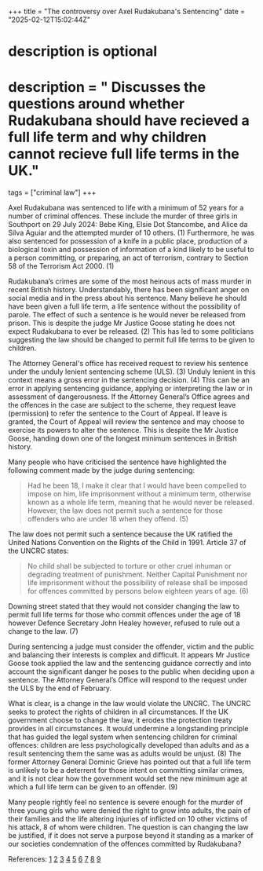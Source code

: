 +++
title = "The controversy over Axel Rudakubana's Sentencing"
date = "2025-02-12T15:02:44Z"


# description is optional
#
# description = " Discusses the questions around whether Rudakubana should have recieved a full life term and why children cannot recieve full life terms in the UK."

tags = ["criminal law"]
+++


Axel Rudakubana was sentenced to life with a minimum of 52 years for a number of criminal offences. These include the murder of three girls in Southport on 29 July 2024: Bebe King, Elsie Dot Stancombe, and Alice da Silva Aguiar and the attempted murder of 10 others. (1) Furthermore, he was also sentenced for possession of a knife in a public place, production of a biological toxin and possession of information of a kind likely to be useful to a person committing, or preparing, an act of terrorism, contrary to Section 58 of the Terrorism Act 2000. (1)  

Rudakubana’s crimes are some of the most heinous acts of mass murder in recent British history. Understandably, there has been significant anger on social media and in the press about his sentence. Many believe he should have been given a full life term, a life sentence without the possibility of parole. The effect of such a sentence is he would never be released from prison. This is despite the judge Mr Justice Goose stating he does not expect Rudakubana to ever be released. (2) This has led to some politicians suggesting the law should be changed to permit full life terms to be given to children.

The Attorney General's office has received request to review his sentence under the unduly lenient sentencing scheme (ULS). (3) Unduly lenient in this context means a gross error in the sentencing decision. (4) This can be an error in applying sentencing guidance, applying or interpreting the law or in assessment of dangerousness. If the Attorney General’s Office agrees and the offences in the case are subject to the scheme, they request leave (permission) to refer the sentence to the Court of Appeal.  If leave is granted, the Court of Appeal will review the sentence and may choose to exercise its powers to alter the sentence. This is despite the Mr Justice Goose, handing down one of the longest minimum sentences in British history. 

Many people who have criticised the sentence have highlighted the following comment made by the judge during sentencing:

> Had he been 18, I make it clear that I would have been compelled to impose on him, life imprisonment without a minimum term, otherwise known as a whole life term, meaning that he would never be released. However, the law does not permit such a sentence for those offenders who are under 18 when they offend. (5)

The law does not permit such a sentence because the UK ratified the United Nations Convention on the Rights of the Child in 1991. Article 37 of the UNCRC states:

> No child shall be subjected to torture or other cruel inhuman or degrading treatment of punishment. Neither Capital Punishment nor life imprisonment without the possibility of release shall be imposed for offences committed by persons below eighteen years of age. (6) 

Downing street stated that they would not consider changing the law to permit full life terms for those who commit offences under the age of 18 however Defence Secretary John Healey however, refused to rule out a change to the law. (7)  

During sentencing a judge must consider the offender, victim and the public and balancing their interests is complex and difficult. It appears Mr Justice Goose took applied the law and the sentencing guidance correctly and into account the significant danger he poses to the public when deciding upon a sentence. The Attorney General’s Office will respond to the request under the ULS by the end of February. 

What is clear, is a change in the law would violate the UNCRC. The UNCRC seeks to protect the rights of children in all circumstances. If the UK government choose to change the law, it erodes the protection treaty provides in all circumstances. It would undermine a longstanding principle that has guided the legal system when sentencing children for criminal offences: children are less psychologically developed than adults and as a result sentencing them the same was as adults would be unjust. (8) The former Attorney General Dominic Grieve has pointed out that a full life term is unlikely to be a deterrent for those intent on committing similar crimes, and it is not clear how the government would set the new minimum age at which a full life term can be given to an offender. (9) 

Many people rightly feel no sentence is severe enough for the murder of three young girls who were denied the right to grow into adults, the pain of their families and the life altering injuries of inflicted on 10 other victims of his attack, 8 of whom were children. The question is can changing the law be justified, if it does not serve a purpose beyond it standing as a marker of our societies condemnation of the offences committed by Rudakubana? 

References:
[1](https://www.merseyside.police.uk/news/merseyside/news/2025/january-2025/axel-rudakubana-jailed-for-minimum-of-52-years/)
[2](https://www.judiciary.uk/wp-content/uploads/2025/01/R-v-Axel-Rudakubana.pdf)
[3](https://www.gov.uk/government/news/unduly-lenient-sentence-scheme-request-received-for-axel-rudakubana)
[4](https://www.cps.gov.uk/legal-guidance/unduly-lenient-sentences)
[5](https://www.judiciary.uk/wp-content/uploads/2025/01/R-v-Axel-Rudakubana.pdf)
[6](https://www.unicef.org.uk/wp-content/uploads/2016/08/unicef-convention-rights-child-uncrc.pdf)
[7](https://www.theguardian.com/uk-news/2025/jan/24/southport-law-reform-whole-life-term-axel-rudakubana)
[8](https://www.sentencingcouncil.org.uk/overarching-guides/magistrates-court/item/sentencing-children-and-young-people/)
[9](https://www.itv.com/news/2025-01-24/calls-grow-for-whole-life-terms-to-be-extended-to-under-18s)